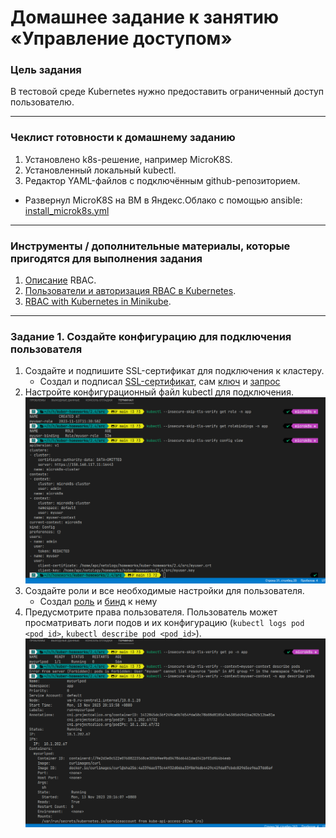 # Домашнее задание к занятию «Управление доступом»

### Цель задания

В тестовой среде Kubernetes нужно предоставить ограниченный доступ пользователю.

------

### Чеклист готовности к домашнему заданию

1. Установлено k8s-решение, например MicroK8S.
2. Установленный локальный kubectl.
3. Редактор YAML-файлов с подключённым github-репозиторием.

* Развернул MicroK8S на ВМ в Яндекc.Облако с помощью ansible: [install_microk8s.yml](../1.1/playbook/install_microk8s.yml)
------

### Инструменты / дополнительные материалы, которые пригодятся для выполнения задания

1. [Описание](https://kubernetes.io/docs/reference/access-authn-authz/rbac/) RBAC.
2. [Пользователи и авторизация RBAC в Kubernetes](https://habr.com/ru/company/flant/blog/470503/).
3. [RBAC with Kubernetes in Minikube](https://medium.com/@HoussemDellai/rbac-with-kubernetes-in-minikube-4deed658ea7b).

------

### Задание 1. Создайте конфигурацию для подключения пользователя

1. Создайте и подпишите SSL-сертификат для подключения к кластеру.
   * Создал и подписал [SSL-сертификат](./src/myuser.crt), сам [ключ](./src/myuser.key) и [запрос](./src/myuser.csr)
2. Настройте конфигурационный файл kubectl для подключения.
   ![](img/121.png)
3. Создайте роли и все необходимые настройки для пользователя.
   * Создал [роль](./src/myuser-role.yaml) и [бинд](./src/myuser-binding.yaml) к нему
4. Предусмотрите права пользователя. Пользователь может просматривать логи подов и их конфигурацию (`kubectl logs pod <pod_id>`, `kubectl describe pod <pod_id>`).
   ![](img/141.png)